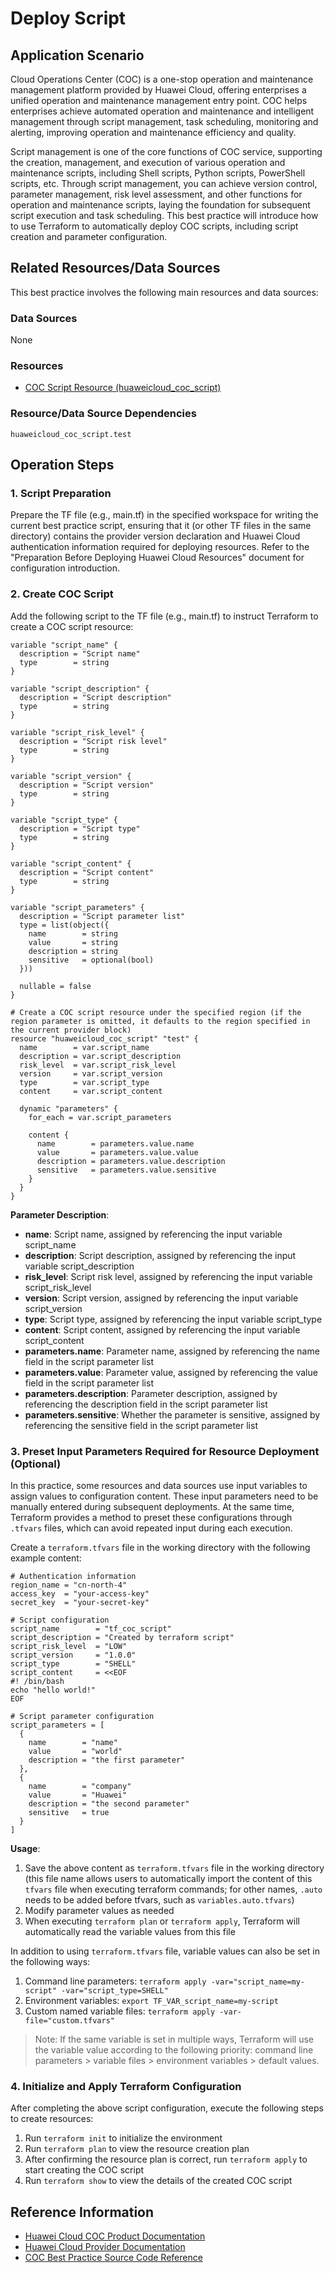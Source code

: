 # Deploy Script

## Application Scenario

Cloud Operations Center (COC) is a one-stop operation and maintenance management platform provided by Huawei Cloud, offering enterprises a unified operation and maintenance management entry point. COC helps enterprises achieve automated operation and maintenance and intelligent management through script management, task scheduling, monitoring and alerting, improving operation and maintenance efficiency and quality.

Script management is one of the core functions of COC service, supporting the creation, management, and execution of various operation and maintenance scripts, including Shell scripts, Python scripts, PowerShell scripts, etc. Through script management, you can achieve version control, parameter management, risk level assessment, and other functions for operation and maintenance scripts, laying the foundation for subsequent script execution and task scheduling. This best practice will introduce how to use Terraform to automatically deploy COC scripts, including script creation and parameter configuration.

## Related Resources/Data Sources

This best practice involves the following main resources and data sources:

### Data Sources

None

### Resources

- [COC Script Resource (huaweicloud_coc_script)](https://registry.terraform.io/providers/huaweicloud/huaweicloud/latest/docs/resources/coc_script)

### Resource/Data Source Dependencies

```
huaweicloud_coc_script.test
```

## Operation Steps

### 1. Script Preparation

Prepare the TF file (e.g., main.tf) in the specified workspace for writing the current best practice script, ensuring that it (or other TF files in the same directory) contains the provider version declaration and Huawei Cloud authentication information required for deploying resources.
Refer to the "Preparation Before Deploying Huawei Cloud Resources" document for configuration introduction.

### 2. Create COC Script

Add the following script to the TF file (e.g., main.tf) to instruct Terraform to create a COC script resource:

```hcl
variable "script_name" {
  description = "Script name"
  type        = string
}

variable "script_description" {
  description = "Script description"
  type        = string
}

variable "script_risk_level" {
  description = "Script risk level"
  type        = string
}

variable "script_version" {
  description = "Script version"
  type        = string
}

variable "script_type" {
  description = "Script type"
  type        = string
}

variable "script_content" {
  description = "Script content"
  type        = string
}

variable "script_parameters" {
  description = "Script parameter list"
  type = list(object({
    name        = string
    value       = string
    description = string
    sensitive   = optional(bool)
  }))

  nullable = false
}

# Create a COC script resource under the specified region (if the region parameter is omitted, it defaults to the region specified in the current provider block)
resource "huaweicloud_coc_script" "test" {
  name        = var.script_name
  description = var.script_description
  risk_level  = var.script_risk_level
  version     = var.script_version
  type        = var.script_type
  content     = var.script_content

  dynamic "parameters" {
    for_each = var.script_parameters

    content {
      name        = parameters.value.name
      value       = parameters.value.value
      description = parameters.value.description
      sensitive   = parameters.value.sensitive
    }
  }
}
```

**Parameter Description**:
- **name**: Script name, assigned by referencing the input variable script_name
- **description**: Script description, assigned by referencing the input variable script_description
- **risk_level**: Script risk level, assigned by referencing the input variable script_risk_level
- **version**: Script version, assigned by referencing the input variable script_version
- **type**: Script type, assigned by referencing the input variable script_type
- **content**: Script content, assigned by referencing the input variable script_content
- **parameters.name**: Parameter name, assigned by referencing the name field in the script parameter list
- **parameters.value**: Parameter value, assigned by referencing the value field in the script parameter list
- **parameters.description**: Parameter description, assigned by referencing the description field in the script parameter list
- **parameters.sensitive**: Whether the parameter is sensitive, assigned by referencing the sensitive field in the script parameter list

### 3. Preset Input Parameters Required for Resource Deployment (Optional)

In this practice, some resources and data sources use input variables to assign values to configuration content. These input parameters need to be manually entered during subsequent deployments.
At the same time, Terraform provides a method to preset these configurations through `.tfvars` files, which can avoid repeated input during each execution.

Create a `terraform.tfvars` file in the working directory with the following example content:

```hcl
# Authentication information
region_name = "cn-north-4"
access_key  = "your-access-key"
secret_key  = "your-secret-key"

# Script configuration
script_name        = "tf_coc_script"
script_description = "Created by terraform script"
script_risk_level  = "LOW"
script_version     = "1.0.0"
script_type        = "SHELL"
script_content     = <<EOF
#! /bin/bash
echo "hello world!"
EOF

# Script parameter configuration
script_parameters = [
  {
    name        = "name"
    value       = "world"
    description = "the first parameter"
  },
  {
    name        = "company"
    value       = "Huawei"
    description = "the second parameter"
    sensitive   = true
  }
]
```

**Usage**:

1. Save the above content as `terraform.tfvars` file in the working directory (this file name allows users to automatically import the content of this `tfvars` file when executing terraform commands; for other names, `.auto` needs to be added before tfvars, such as `variables.auto.tfvars`)
2. Modify parameter values as needed
3. When executing `terraform plan` or `terraform apply`, Terraform will automatically read the variable values from this file

In addition to using `terraform.tfvars` file, variable values can also be set in the following ways:

1. Command line parameters: `terraform apply -var="script_name=my-script" -var="script_type=SHELL"`
2. Environment variables: `export TF_VAR_script_name=my-script`
3. Custom named variable files: `terraform apply -var-file="custom.tfvars"`

> Note: If the same variable is set in multiple ways, Terraform will use the variable value according to the following priority: command line parameters > variable files > environment variables > default values.

### 4. Initialize and Apply Terraform Configuration

After completing the above script configuration, execute the following steps to create resources:

1. Run `terraform init` to initialize the environment
2. Run `terraform plan` to view the resource creation plan
3. After confirming the resource plan is correct, run `terraform apply` to start creating the COC script
4. Run `terraform show` to view the details of the created COC script

## Reference Information

- [Huawei Cloud COC Product Documentation](https://support.huaweicloud.com/coc/index.html)
- [Huawei Cloud Provider Documentation](https://registry.terraform.io/providers/huaweicloud/huaweicloud/latest/docs)
- [COC Best Practice Source Code Reference](https://github.com/huaweicloud/terraform-provider-huaweicloud/tree/master/examples/coc)
